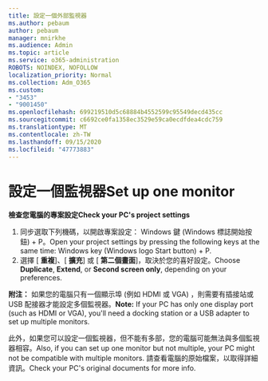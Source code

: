 ```yaml
---
title: 設定一個外部監視器
ms.author: pebaum
author: pebaum
manager: mnirkhe
ms.audience: Admin
ms.topic: article
ms.service: o365-administration
ROBOTS: NOINDEX, NOFOLLOW
localization_priority: Normal
ms.collection: Adm_O365
ms.custom:
- "3453"
- "9001450"
ms.openlocfilehash: 699219510d5c68884b4552599c95549decd435cc
ms.sourcegitcommit: c6692ce0fa1358ec3529e59ca0ecdfdea4cdc759
ms.translationtype: MT
ms.contentlocale: zh-TW
ms.lasthandoff: 09/15/2020
ms.locfileid: "47773883"
---
```

# <a name="set-up-one-monitor"></a><span data-ttu-id="36fc4-102">設定一個監視器</span><span class="sxs-lookup"><span data-stu-id="36fc4-102">Set up one monitor</span></span>

<span data-ttu-id="36fc4-103">**檢查您電腦的專案設定**</span><span class="sxs-lookup"><span data-stu-id="36fc4-103">**Check your PC's project settings**</span></span>

1. <span data-ttu-id="36fc4-104">同步選取下列機碼，以開啟專案設定： Windows 鍵 (Windows 標誌開始按鈕) + P。</span><span class="sxs-lookup"><span data-stu-id="36fc4-104">Open your project settings by pressing the following keys at the same time: Windows key (Windows logo Start button) + P.</span></span>
2. <span data-ttu-id="36fc4-105">選擇 [ **重複**]、[ **擴充**] 或 [ **第二個畫面**]，取決於您的喜好設定。</span><span class="sxs-lookup"><span data-stu-id="36fc4-105">Choose **Duplicate**, **Extend**, or **Second screen only**, depending on your preferences.</span></span>

<span data-ttu-id="36fc4-106">**附注：** 如果您的電腦只有一個顯示埠 (例如 HDMI 或 VGA) ，則需要有插接站或 USB 配接器才能設定多個監視器。</span><span class="sxs-lookup"><span data-stu-id="36fc4-106">**Note:** If your PC has only one display port (such as HDMI or VGA), you'll need a docking station or a USB adapter to set up multiple monitors.</span></span>

<span data-ttu-id="36fc4-107">此外，如果您可以設定一個監視器，但不能有多部，您的電腦可能無法與多個監視器相容。</span><span class="sxs-lookup"><span data-stu-id="36fc4-107">Also, if you can set up one monitor but not multiple, your PC might not be compatible with multiple monitors.</span></span> <span data-ttu-id="36fc4-108">請查看電腦的原始檔案，以取得詳細資訊。</span><span class="sxs-lookup"><span data-stu-id="36fc4-108">Check your PC's original documents for more info.</span></span>